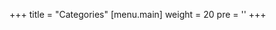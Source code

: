+++
title = "Categories"
[menu.main]
  weight = 20
  pre = '<i class="fas fa-fw fa-folder"></i>'
+++